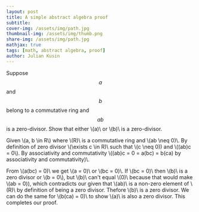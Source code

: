 ```yaml
---
layout: post
title: A simple abstract algebra proof
subtitle: 
cover-img: /assets/img/path.jpg
thumbnail-img: /assets/img/thumb.png
share-img: /assets/img/path.jpg
mathjax: true
tags: [math, abstract algebra, proof]
author: Julian Kusin
---
```


Suppose $$a$$ and $$b$$ belong to a commutative ring and $$ab$$ is a zero-divisor. Show that either \\(a)\\ or \\(b)\\ is a zero-divisor.

Given \\(a, b \in R\\) where \\(R)\\ is a commutative ring and \\(ab \neq 0)\\. By definition of zero divisor \\(\exists c \in R)\\ such that \\(c \neq 0\))
and \\((ab)c = 0\\). By associativity and commutativity \\((ab)c = 0 = a(bc) = b(ca) by associativity and commutativity)\\. 

From \\(a(bc) = 0)\\ we get \\(a = 0)\\ or \\(bc = 0)\\. If \\(bc = 0)\\ then \\(b)\\ is a zero divisor or \\(b = 0\\), but \\(b)\\ can't equal \\(0)\\ because that
would make \\(ab = 0\)), which contradicts our given that \\(ab)\\ is a non-zero element of \\(R)\\ by definition of being a zero divisor. Thefore \\(b)\\ is a zero divisor. 
We can do the same for \\(b(ca) = 0)\\ to show \\(a)\\ is also a zero divisor. This completes our proof.

